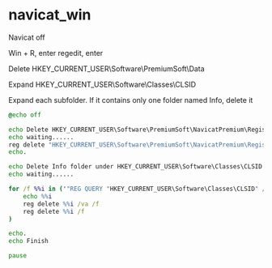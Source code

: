 # navicat_win


Navicat off

Win + R, enter regedit, enter

Delete HKEY_CURRENT_USER\Software\PremiumSoft\Data

Expand HKEY_CURRENT_USER\Software\Classes\CLSID

Expand each subfolder. If it contains only one folder named Info, delete it


``` bat
@echo off

echo Delete HKEY_CURRENT_USER\Software\PremiumSoft\NavicatPremium\Registration15XEN
echo waiting......
reg delete "HKEY_CURRENT_USER\Software\PremiumSoft\NavicatPremium\Registration15XEN" /va /f
echo.

echo Delete Info folder under HKEY_CURRENT_USER\Software\Classes\CLSID
echo waiting......

for /f %%i in ('"REG QUERY "HKEY_CURRENT_USER\Software\Classes\CLSID" /s | findstr /E Info"') do (
    echo %%i
	reg delete %%i /va /f
	reg delete %%i /f
)

echo.
echo Finish

pause
```
